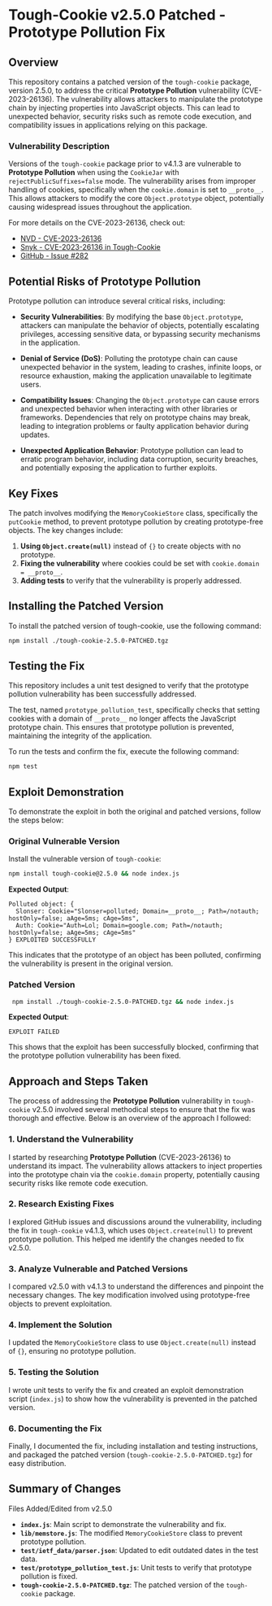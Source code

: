 # Tough-Cookie v2.5.0 Patched - Prototype Pollution Fix

## Overview

This repository contains a patched version of the `tough-cookie` package, version 2.5.0, to address the critical **Prototype Pollution** vulnerability (CVE-2023-26136). The vulnerability allows attackers to manipulate the prototype chain by injecting properties into JavaScript objects. This can lead to unexpected behavior, security risks such as remote code execution, and compatibility issues in applications relying on this package.

### Vulnerability Description

Versions of the `tough-cookie` package prior to v4.1.3 are vulnerable to **Prototype Pollution** when using the `CookieJar` with `rejectPublicSuffixes=false` mode. The vulnerability arises from improper handling of cookies, specifically when the `cookie.domain` is set to `__proto__`. This allows attackers to modify the core `Object.prototype` object, potentially causing widespread issues throughout the application.

For more details on the CVE-2023-26136, check out:
- [NVD - CVE-2023-26136](https://nvd.nist.gov/vuln/detail/CVE-2023-26136)
- [Snyk - CVE-2023-26136 in Tough-Cookie](https://security.snyk.io/vuln/SNYK-JS-TOUGHCOOKIE-5672873)
- [GitHub - Issue #282](https://github.com/salesforce/tough-cookie/issues/282)

## Potential Risks of Prototype Pollution
Prototype pollution can introduce several critical risks, including:

- **Security Vulnerabilities**: By modifying the base `Object.prototype`, attackers can manipulate the behavior of objects, potentially escalating privileges, accessing sensitive data, or bypassing security mechanisms in the application.

- **Denial of Service (DoS)**: Polluting the prototype chain can cause unexpected behavior in the system, leading to crashes, infinite loops, or resource exhaustion, making the application unavailable to legitimate users.

- **Compatibility Issues**: Changing the `Object.prototype` can cause errors and unexpected behavior when interacting with other libraries or frameworks. Dependencies that rely on prototype chains may break, leading to integration problems or faulty application behavior during updates.

- **Unexpected Application Behavior**: Prototype pollution can lead to erratic program behavior, including data corruption, security breaches, and potentially exposing the application to further exploits.

## Key Fixes

The patch involves modifying the `MemoryCookieStore` class, specifically the `putCookie` method, to prevent prototype pollution by creating prototype-free objects. The key changes include:

1. **Using `Object.create(null)`** instead of `{}` to create objects with no prototype.
2. **Fixing the vulnerability** where cookies could be set with `cookie.domain = __proto__`.
3. **Adding tests** to verify that the vulnerability is properly addressed.

## Installing the Patched Version
To install the patched version of tough-cookie, use the following command:
```bash
npm install ./tough-cookie-2.5.0-PATCHED.tgz
```

## Testing the Fix

This repository includes a unit test designed to verify that the prototype pollution vulnerability has been successfully addressed.

The test, named `prototype_pollution_test`, specifically checks that setting cookies with a domain of `__proto__` no longer affects the JavaScript prototype chain. This ensures that prototype pollution is prevented, maintaining the integrity of the application.

To run the tests and confirm the fix, execute the following command:

```bash
npm test
```

## Exploit Demonstration

To demonstrate the exploit in both the original and patched versions, follow the steps below:

### Original Vulnerable Version
Install the vulnerable version of `tough-cookie`:
   ```bash
   npm install tough-cookie@2.5.0 && node index.js
   ```

**Expected Output**:
```
Polluted object: {
  Slonser: Cookie="Slonser=polluted; Domain=__proto__; Path=/notauth; hostOnly=false; aAge=5ms; cAge=5ms",
  Auth: Cookie="Auth=Lol; Domain=google.com; Path=/notauth; hostOnly=false; aAge=5ms; cAge=5ms"
} EXPLOITED SUCCESSFULLY
```
This indicates that the prototype of an object has been polluted, confirming the vulnerability is present in the original version.

### Patched Version
   ```bash
    npm install ./tough-cookie-2.5.0-PATCHED.tgz && node index.js
   ```

**Expected Output**:
```
EXPLOIT FAILED
```
This shows that the exploit has been successfully blocked, confirming that the prototype pollution vulnerability has been fixed.

## Approach and Steps Taken

The process of addressing the **Prototype Pollution** vulnerability in `tough-cookie` v2.5.0 involved several methodical steps to ensure that the fix was thorough and effective. Below is an overview of the approach I followed:

### 1. Understand the Vulnerability
I started by researching **Prototype Pollution** (CVE-2023-26136) to understand its impact. The vulnerability allows attackers to inject properties into the prototype chain via the `cookie.domain` property, potentially causing security risks like remote code execution.

### 2. Research Existing Fixes
I explored GitHub issues and discussions around the vulnerability, including the fix in `tough-cookie` v4.1.3, which uses `Object.create(null)` to prevent prototype pollution. This helped me identify the changes needed to fix v2.5.0.

### 3. Analyze Vulnerable and Patched Versions
I compared v2.5.0 with v4.1.3 to understand the differences and pinpoint the necessary changes. The key modification involved using prototype-free objects to prevent exploitation.

### 4. Implement the Solution
I updated the `MemoryCookieStore` class to use `Object.create(null)` instead of `{}`, ensuring no prototype pollution.

### 5. Testing the Solution
I wrote unit tests to verify the fix and created an exploit demonstration script (`index.js`) to show how the vulnerability is prevented in the patched version.

### 6. Documenting the Fix
Finally, I documented the fix, including installation and testing instructions, and packaged the patched version (`tough-cookie-2.5.0-PATCHED.tgz`) for easy distribution.


## Summary of Changes

Files Added/Edited from v2.5.0

- **`index.js`**: Main script to demonstrate the vulnerability and fix.
- **`lib/memstore.js`**: The modified `MemoryCookieStore` class to prevent prototype pollution.
- **`test/ietf_data/parser.json`**: Updated to edit outdated dates in the test data.
- **`test/prototype_pollution_test.js`**: Unit tests to verify that prototype pollution is fixed.
- **`tough-cookie-2.5.0-PATCHED.tgz`**: The patched version of the `tough-cookie` package.





